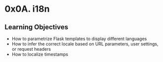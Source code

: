 # 0x0A. i18n
## Learning Objectives
- How to parametrize Flask templates to display different languages
- How to infer the correct locale based on URL parameters, user settings, or request headers
- How to localize timestamps
